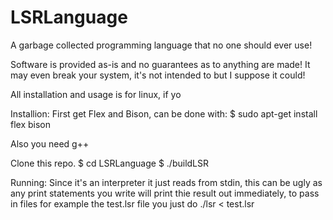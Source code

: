 # LSRLanguage
A garbage collected programming language that no one should ever use!

Software is provided as-is and no guarantees as to anything are made! It may even break your system, it's not intended to but I suppose it could!

All installation and usage is for linux, if yo

Installion:
First get Flex and Bison, can be done with:
$ sudo apt-get install flex bison

Also you need g++

Clone this repo.
$ cd LSRLanguage
$ ./buildLSR

Running:
Since it's an interpreter it just reads from stdin, this can be ugly as any print statements you write will print thie result out immediately, to pass in files for example the test.lsr file you just do
./lsr < test.lsr
